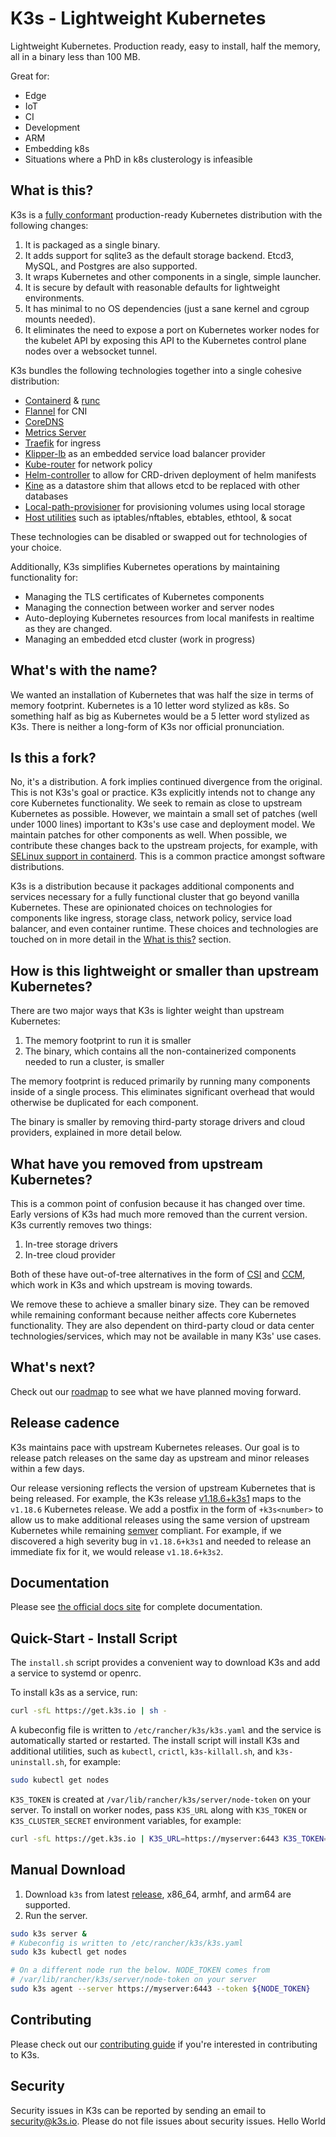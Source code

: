 K3s - Lightweight Kubernetes
===============================================

Lightweight Kubernetes.  Production ready, easy to install, half the memory, all in a binary less than 100 MB.

Great for:

* Edge
* IoT
* CI
* Development
* ARM
* Embedding k8s
* Situations where a PhD in k8s clusterology is infeasible

What is this?
---

K3s is a [fully conformant](https://github.com/cncf/k8s-conformance/pulls?q=is%3Apr+k3s) production-ready Kubernetes distribution with the following changes:

1. It is packaged as a single binary.
1. It adds support for sqlite3 as the default storage backend. Etcd3, MySQL, and Postgres are also supported.
1. It wraps Kubernetes and other components in a single, simple launcher.
1. It is secure by default with reasonable defaults for lightweight environments.
1. It has minimal to no OS dependencies (just a sane kernel and cgroup mounts needed).
1. It eliminates the need to expose a port on Kubernetes worker nodes for the kubelet API by exposing this API to the Kubernetes control plane nodes over a websocket tunnel.

K3s bundles the following technologies together into a single cohesive distribution:

* [Containerd](https://containerd.io/) & [runc](https://github.com/opencontainers/runc)
* [Flannel](https://github.com/coreos/flannel) for CNI
* [CoreDNS](https://coredns.io/)
* [Metrics Server](https://github.com/kubernetes-sigs/metrics-server)
* [Traefik](https://containo.us/traefik/) for ingress
* [Klipper-lb](https://github.com/k3s-io/klipper-lb) as an embedded service load balancer provider
* [Kube-router](https://www.kube-router.io/) for network policy
* [Helm-controller](https://github.com/k3s-io/helm-controller) to allow for CRD-driven deployment of helm manifests
* [Kine](https://github.com/k3s-io/kine) as a datastore shim that allows etcd to be replaced with other databases
* [Local-path-provisioner](https://github.com/rancher/local-path-provisioner) for provisioning volumes using local storage
* [Host utilities](https://github.com/k3s-io/k3s-root) such as iptables/nftables, ebtables, ethtool, & socat

These technologies can be disabled or swapped out for technologies of your choice.

Additionally, K3s simplifies Kubernetes operations by maintaining functionality for:

* Managing the TLS certificates of Kubernetes components
* Managing the connection between worker and server nodes
* Auto-deploying Kubernetes resources from local manifests in realtime as they are changed.
* Managing an embedded etcd cluster (work in progress)

What's with the name?
--------------------

We wanted an installation of Kubernetes that was half the size in terms of memory footprint. Kubernetes is a
10 letter word stylized as k8s. So something half as big as Kubernetes would be a 5 letter word stylized as
K3s. There is neither a long-form of K3s nor official pronunciation.

Is this a fork?
---------------

No, it's a distribution. A fork implies continued divergence from the original. This is not K3s's goal or practice. K3s explicitly intends not to change any core Kubernetes functionality. We seek to remain as close to upstream Kubernetes as possible. However, we maintain a small set of patches (well under 1000 lines) important to K3s's use case and deployment model. We maintain patches for other components as well. When possible, we contribute these changes back to the upstream projects, for example, with [SELinux support in containerd](https://github.com/containerd/cri/pull/1487/commits/24209b91bf361e131478d15cfea1ab05694dc3eb). This is a common practice amongst software distributions.

K3s is a distribution because it packages additional components and services necessary for a fully functional cluster that go beyond vanilla Kubernetes. These are opinionated choices on technologies for components like ingress, storage class, network policy, service load balancer, and even container runtime. These choices and technologies are touched on in more detail in the [What is this?](#what-is-this) section.

How is this lightweight or smaller than upstream Kubernetes?
---

There are two major ways that K3s is lighter weight than upstream Kubernetes:
1. The memory footprint to run it is smaller
1. The binary, which contains all the non-containerized components needed to run a cluster, is smaller

The memory footprint is reduced primarily by running many components inside of a single process. This eliminates significant overhead that would otherwise be duplicated for each component.

The binary is smaller by removing third-party storage drivers and cloud providers, explained in more detail below.

What have you removed from upstream Kubernetes?
---

This is a common point of confusion because it has changed over time. Early versions of K3s had much more removed than the current version. K3s currently removes two things:

1. In-tree storage drivers
1. In-tree cloud provider

Both of these have out-of-tree alternatives in the form of [CSI](https://github.com/container-storage-interface/spec/blob/master/spec.md) and [CCM](https://kubernetes.io/docs/tasks/administer-cluster/running-cloud-controller/), which work in K3s and which upstream is moving towards.

We remove these to achieve a smaller binary size. They can be removed while remaining conformant because neither affects core Kubernetes functionality. They are also dependent on third-party cloud or data center technologies/services, which may not be available in many K3s' use cases.

What's next?
---

Check out our [roadmap](ROADMAP.md) to see what we have planned moving forward.

Release cadence
---

K3s maintains pace with upstream Kubernetes releases. Our goal is to release patch releases on the same day as upstream and minor releases within a few days.

Our release versioning reflects the version of upstream Kubernetes that is being released. For example, the K3s release [v1.18.6+k3s1](https://github.com/k3s-io/k3s/releases/tag/v1.18.6%2Bk3s1) maps to the `v1.18.6` Kubernetes release. We add a postfix in the form of `+k3s<number>` to allow us to make additional releases using the same version of upstream Kubernetes while remaining [semver](https://semver.org/) compliant. For example, if we discovered a high severity bug in `v1.18.6+k3s1` and needed to release an immediate fix for it, we would release `v1.18.6+k3s2`.

Documentation
-------------

Please see [the official docs site](https://rancher.com/docs/k3s/latest/en/) for complete documentation.

Quick-Start - Install Script
--------------

The `install.sh` script provides a convenient way to download K3s and add a service to systemd or openrc.

To install k3s as a service, run:

```bash
curl -sfL https://get.k3s.io | sh -
```

A kubeconfig file is written to `/etc/rancher/k3s/k3s.yaml` and the service is automatically started or restarted.
The install script will install K3s and additional utilities, such as `kubectl`, `crictl`, `k3s-killall.sh`, and `k3s-uninstall.sh`, for example:

```bash
sudo kubectl get nodes
```

`K3S_TOKEN` is created at `/var/lib/rancher/k3s/server/node-token` on your server.
To install on worker nodes, pass `K3S_URL` along with
`K3S_TOKEN` or `K3S_CLUSTER_SECRET` environment variables, for example:

```bash
curl -sfL https://get.k3s.io | K3S_URL=https://myserver:6443 K3S_TOKEN=XXX sh -
```

Manual Download
---------------

1. Download `k3s` from latest [release](https://github.com/k3s-io/k3s/releases/latest), x86_64, armhf, and arm64 are supported.
1. Run the server.

```bash
sudo k3s server &
# Kubeconfig is written to /etc/rancher/k3s/k3s.yaml
sudo k3s kubectl get nodes

# On a different node run the below. NODE_TOKEN comes from
# /var/lib/rancher/k3s/server/node-token on your server
sudo k3s agent --server https://myserver:6443 --token ${NODE_TOKEN}
```

Contributing
------------

Please check out our [contributing guide](CONTRIBUTING.md) if you're interested in contributing to K3s.

Security
--------

Security issues in K3s can be reported by sending an email to [security@k3s.io](mailto:security@k3s.io). Please do not file issues about security issues.
Hello World
